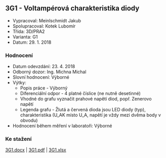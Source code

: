 ## 3G1 - Voltampérová charakteristika diody
 - Vypracoval: Meinlschmidt Jakub
 - Spolupracoval: Kotek Lubomír
 - Třída: 3D/PRA2
 - Varianta: G1
 - Datum: 29. 1. 2018

### Hodnocení
 - Datum odevzdání: 23. 4. 2018
 - Odborný dozor: Ing. Michna Michal
 - Slovní hodnocení: Výborné
 - Výtky:
     - Popis práce - Výborný
     - Diferenciální odpor - 4 platné číslice (ne nutně desetinné)
     - Vhodné do grafu vyznačit prahové napětí diod, popř. Zenerovo napětí
     - Legenda grafu - Žlutá a červená dioda jsou LED diody (typ), charakteristika (U_AK místo U_A, napětí je vždy mezi dvěma body v obvodu)
 - Hodnocení během měření v laboratoři: Výborné
     
### Ke stažení
[3G1.docx](https://github.com/jmeinlschmidt/mereni-sps-cl/blob/master/3G/3G1/3G1.docx) | [3G1.pdf](https://github.com/jmeinlschmidt/mereni-sps-cl/blob/master/3G/3G1/3G1.pdf) | [3G1.xlsx](https://github.com/jmeinlschmidt/mereni-sps-cl/blob/master/3G/3G1/3G1.xlsx)

